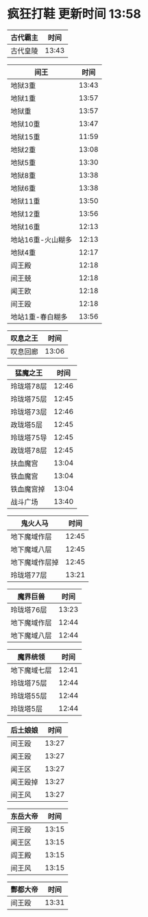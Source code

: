 # 疯狂打鞋 更新时间 13:58

| 古代霸主   | 时间    |
|--------|-------|
| 古代皇陵 | 13:43 |

| 间王   | 时间    |
|--------|-------|
| 地狱3重 | 13:43 |
| 地狱1重 | 13:57 |
| 地狱重 | 13:57 |
| 地狱10重 | 13:47 |
| 地狱15重 | 11:59 |
| 地狱2重 | 13:08 |
| 地狱5重 | 13:30 |
| 地狱8重 | 13:38 |
| 地狱6重 | 13:38 |
| 地狱11重 | 13:50 |
| 地狱12重 | 13:56 |
| 地狱16重 | 12:13 |
| 地站16重-火山糊多 | 12:13 |
| 地狱4重 | 12:17 |
| 阎王殿 | 12:18 |
| 间王兢 | 12:18 |
| 闻王欧 | 12:18 |
| 间王殴 | 12:18 |
| 地站1重-春白糊多 | 13:56 |

| 叹息之王   | 时间    |
|--------|-------|
| 叹息回廊 | 13:06 |

| 猛魔之王   | 时间    |
|--------|-------|
| 玲珑塔78层 | 12:46 |
| 玲珑塔75层 | 12:45 |
| 玲珑塔73层 | 12:46 |
| 政珑塔5层 | 12:45 |
| 玲珑塔75导 | 12:45 |
| 政珑塔78层 | 12:45 |
| 扶血魔宫 | 13:04 |
| 铁血魔宫 | 13:04 |
| 铁血魔宫掉 | 13:04 |
| 战斗广场 | 13:40 |

| 鬼火人马   | 时间    |
|--------|-------|
| 地下魔域作层 | 12:45 |
| 地下魔域八层 | 12:45 |
| 地下魔域作层掉 | 12:45 |
| 玲珑塔77层 | 13:21 |

| 魔界巨兽   | 时间    |
|--------|-------|
| 玲珑塔76层 | 13:23 |
| 地下魔域作层 | 12:44 |
| 地下魔域八层 | 12:44 |

| 魔界统领   | 时间    |
|--------|-------|
| 地下魔域七层 | 12:41 |
| 玲珑塔75层 | 12:44 |
| 玲珑塔55层 | 12:44 |
| 玲珑塔5层 | 12:44 |

| 后土娘娘   | 时间    |
|--------|-------|
| 间王殴 | 13:27 |
| 闻王殴 | 13:27 |
| 闻王区 | 13:27 |
| 闻王殴掉 | 13:27 |
| 间王风 | 13:27 |

| 东岳大帝   | 时间    |
|--------|-------|
| 间王殴 | 13:15 |
| 闻王区 | 13:15 |
| 阎王殿 | 13:15 |
| 间王风 | 13:15 |

| 酆都大帝   | 时间    |
|--------|-------|
| 间王殴 | 13:31 |